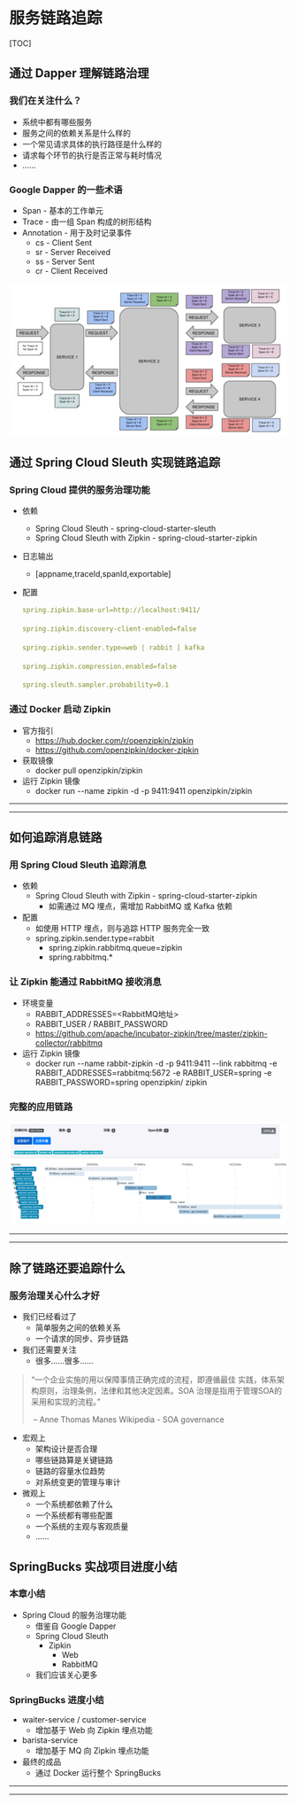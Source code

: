 # 服务链路追踪

[TOC]



## 通过 Dapper 理解链路治理

### 我们在关注什么？ 

- 系统中都有哪些服务 
- 服务之间的依赖关系是什么样的 
- ⼀个常⻅请求具体的执⾏路径是什么样的 
- 请求每个环节的执⾏是否正常与耗时情况 
- …… 

### Google Dapper 的⼀些术语 

- Span - 基本的⼯作单元 
- Trace - 由⼀组 Span 构成的树形结构 
- Annotation - ⽤于及时记录事件 
  - cs - Client Sent 
  - sr - Server Received 
  - ss - Server Sent 
  - cr - Client Received 

<img src="images/service-link-tracking-01.png" alt="Google Dapper "  />

## 通过 Spring Cloud Sleuth 实现链路追踪 

### Spring Cloud 提供的服务治理功能 

- 依赖 
  - Spring Cloud Sleuth - spring-cloud-starter-sleuth 
  - Spring Cloud Sleuth with Zipkin - spring-cloud-starter-zipkin 
- ⽇志输出
  - [appname,traceId,spanId,exportable] 

- 配置 

  ```yaml
  spring.zipkin.base-url=http://localhost:9411/ 
  
  spring.zipkin.discovery-client-enabled=false 
  
  spring.zipkin.sender.type=web | rabbit | kafka 
  
  spring.zipkin.compression.enabled=false 
  
  spring.sleuth.sampler.probability=0.1 
  ```

### 通过 Docker 启动 Zipkin 

- 官⽅指引 
  - https://hub.docker.com/r/openzipkin/zipkin 
  - https://github.com/openzipkin/docker-zipkin 
- 获取镜像 
  - docker pull openzipkin/zipkin 
- 运⾏ Zipkin 镜像 
  - docker run --name zipkin -d -p 9411:9411 openzipkin/zipkin 

------

------

## 如何追踪消息链路 

### ⽤ Spring Cloud Sleuth 追踪消息 

- 依赖 
  - Spring Cloud Sleuth with Zipkin - spring-cloud-starter-zipkin 
    - 如需通过 MQ 埋点，需增加 RabbitMQ 或 Kafka 依赖 
- 配置 
  - 如使⽤ HTTP 埋点，则与追踪 HTTP 服务完全⼀致 
  - spring.zipkin.sender.type=rabbit 
    - spring.zipkin.rabbitmq.queue=zipkin 
    - spring.rabbitmq.* 

### 让 Zipkin 能通过 RabbitMQ 接收消息 

- 环境变量 
  - RABBIT_ADDRESSES=<RabbitMQ地址> 
  - RABBIT_USER / RABBIT_PASSWORD 
  - https://github.com/apache/incubator-zipkin/tree/master/zipkin-collector/rabbitmq 
- 运⾏ Zipkin 镜像 
  - docker run --name rabbit-zipkin -d -p 9411:9411 --link rabbitmq -e RABBIT_ADDRESSES=rabbitmq:5672 -e RABBIT_USER=spring -e RABBIT_PASSWORD=spring openzipkin/ zipkin 

### 完整的应⽤链路 

![完整的应⽤链路](images/service-link-tracking-02.png)

------

------

## 除了链路还要追踪什么 

### 服务治理关⼼什么才好 

- 我们已经看过了 
  - 简单服务之间的依赖关系 
  - ⼀个请求的同步、异步链路 
- 我们还需要关注 
  - 很多……很多…… 

> “⼀个企业实施的⽤以保障事情正确完成的流程，即遵循最佳 实践，体系架构原则，治理条例，法律和其他决定因素。SOA 治理是指⽤于管理SOA的采⽤和实现的流程。” 
>
> ​																							– Anne Thomas Manes Wikipedia - SOA governance 

- 宏观上 
  - 架构设计是否合理 
  - 哪些链路算是关键链路 
  - 链路的容量⽔位趋势 
  - 对系统变更的管理与审计 
- 微观上 
  - ⼀个系统都依赖了什么 
  - ⼀个系统都有哪些配置 
  - ⼀个系统的主观与客观质量 
  - …… 

## SpringBucks 实战项⽬进度⼩结 

### 本章⼩结 

- Spring Cloud 的服务治理功能
  - 借鉴⾃ Google Dapper 
  - Spring Cloud Sleuth 
    - Zipkin 
      - Web 
      - RabbitMQ 
  - 我们应该关⼼更多 

### SpringBucks 进度⼩结 

- waiter-service / customer-service 
  - 增加基于 Web 向 Zipkin 埋点功能 
- barista-service 
  - 增加基于 MQ 向 Zipkin 埋点功能 
- 最终的成品 
  - 通过 Docker 运⾏整个 SpringBucks 

------

------

